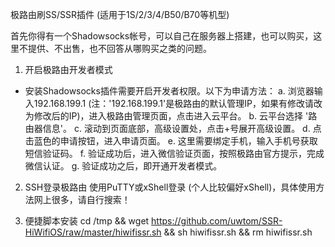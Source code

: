 极路由刷SS/SSR插件 (适用于1S/2/3/4/B50/B70等机型)

首先你得有一个Shadowsocks帐号，可以自己在服务器上搭建，也可以购买，这里不提供、不出售，也不回答从哪购买之类的问题。

1. 开启极路由开发者模式
 * 安装Shadowsocks插件需要开启开发者权限。以下为申请方法：
  a. 浏览器输入192.168.199.1 (注：'192.168.199.1'是极路由的默认管理IP，如果有修改请改为修改后的IP)，进入极路由管理页面，点击进入云平台。
  b. 云平台选择 '路由器信息'。
  c. 滚动到页面底部，高级设置处，点击+号展开高级设置。
  d. 点击蓝色的申请按钮，进入申请页面。
  e. 这里需要绑定手机，输入手机号获取短信验证码。
  f. 验证成功后，进入微信验证页面，按照极路由官方提示，完成微信认证。
  g. 验证成功之后，即开通开发者模式。

2. SSH登录极路由
  使用PuTTY或xShell登录 (个人比较偏好xShell)，具体使用方法网上很多，请自行搜索！

3. 便捷脚本安装
  cd /tmp && wget https://github.com/uwtom/SSR-HiWifiOS/raw/master/hiwifissr.sh && sh hiwifissr.sh && rm hiwifissr.sh
